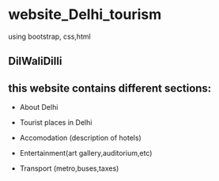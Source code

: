 # website_Delhi_tourism
using bootstrap, css,html

## DilWaliDilli

## this website contains different sections:

* About Delhi

* Tourist places in Delhi

* Accomodation (description of hotels)

* Entertainment(art gallery,auditorium,etc)

* Transport (metro,buses,taxes)



